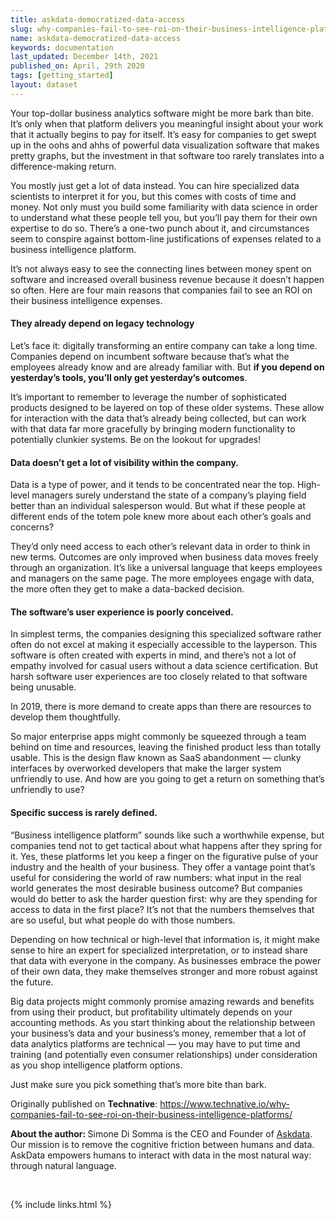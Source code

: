 ```yaml
---
title: askdata-democratized-data-access
slug: why-companies-fail-to-see-roi-on-their-business-intelligence-platform
name: askdata-democratized-data-access
keywords: documentation
last_updated: December 14th, 2021
published_on: April, 29th 2020
tags: [getting_started]
layout: dataset
---
```


<p>Your top-dollar business analytics software might be more bark than bite. It’s only when that platform delivers you meaningful insight about your work that it actually begins to pay for itself. It’s easy for companies to get swept up in the oohs and ahhs of powerful data visualization software that makes pretty graphs, but the investment in that software too rarely translates into a difference-making return. </p><p>You mostly just get a lot of data instead. You can hire specialized data scientists to interpret it for you, but this comes with costs of time and money. Not only must you build some familiarity with data science in order to understand what these people tell you, but you’ll pay them for their own expertise to do so. There’s a one-two punch about it, and circumstances seem to conspire against bottom-line justifications of expenses related to a business intelligence platform. </p><p>It’s not always easy to see the connecting lines between money spent on software and increased overall business revenue because it doesn’t happen so often. Here are four main reasons that companies fail to see an ROI on their business intelligence expenses. </p><h4><strong>They already depend on legacy technology</strong> </h4><p>Let’s face it: digitally transforming an entire company can take a long time. Companies depend on incumbent software because that’s what the employees already know and are already familiar with. But <strong>if you depend on yesterday’s tools, you’ll only get yesterday’s outcomes</strong>. </p><p>It’s important to remember to leverage the number of sophisticated products designed to be layered on top of these older systems. These allow for interaction with the data that’s already being collected, but can work with that data far more gracefully by bringing modern functionality to potentially clunkier systems. Be on the lookout for upgrades! </p><h4>Data doesn’t get a lot of visibility within the company. </h4><p>Data is a type of power, and it tends to be concentrated near the top. High-level managers surely understand the state of a company’s playing field better than an individual salesperson would. But what if these people at different ends of the totem pole knew more about each other’s goals and concerns? </p><p>They’d only need access to each other’s relevant data in order to think in new terms. Outcomes are only improved when business data moves freely through an organization. It’s like a universal language that keeps employees and managers on the same page. The more employees engage with data, the more often they get to make a data-backed decision. </p><h4>The software’s user experience is poorly conceived. </h4><p>In simplest terms, the companies designing this specialized software rather often do not excel at making it especially accessible to the layperson. This software is often created with experts in mind, and there’s not a lot of empathy involved for casual users without a data science certification. But harsh software user experiences are too closely related to that software being unusable. </p><p>In 2019, there is more demand to create apps than there are resources to develop them thoughtfully. </p><p>So major enterprise apps might commonly be squeezed through a team behind on time and resources, leaving the finished product less than totally usable. This is the design flaw known as SaaS abandonment — clunky interfaces by overworked developers that make the larger system unfriendly to use. And how are you going to get a return on something that’s unfriendly to use? </p><h4>Specific success is rarely defined. </h4><p>“Business intelligence platform” sounds like such a worthwhile expense, but companies tend not to get tactical about what happens after they spring for it. Yes, these platforms let you keep a finger on the figurative pulse of your industry and the health of your business. They offer a vantage point that’s useful for considering the world of raw numbers: what input in the real world generates the most desirable business outcome? But companies would do better to ask the harder question first: why are they spending for access to data in the first place? It’s not that the numbers themselves that are so useful, but what people do with those numbers. </p><p>Depending on how technical or high-level that information is, it might make sense to hire an expert for specialized interpretation, or to instead share that data with everyone in the company. As businesses embrace the power of their own data, they make themselves stronger and more robust against the future. </p><p>Big data projects might commonly promise amazing rewards and benefits from using their product, but profitability ultimately depends on your accounting methods. As you start thinking about the relationship between your business’s data and your business’s money, remember that a lot of data analytics platforms are technical — you may have to put time and training (and potentially even consumer relationships) under consideration as you shop intelligence platform options. </p><p>Just make sure you pick something that’s more bite than bark.</p><p>Originally published on <strong>Technative</strong>: <a href="https://www.technative.io/why-companies-fail-to-see-roi-on-their-business-intelligence-platforms/">https://www.technative.io/why-companies-fail-to-see-roi-on-their-business-intelligence-platforms/ </a></p><p><strong>About the author: </strong>Simone Di Somma is the CEO and Founder of <a href="http://www.askdata.com">Askdata</a>. Our mission is to remove the cognitive friction between humans and data. AskData empowers humans to interact with data in the most natural way: through natural language.</p><p>‍</p>

{% include links.html %}
